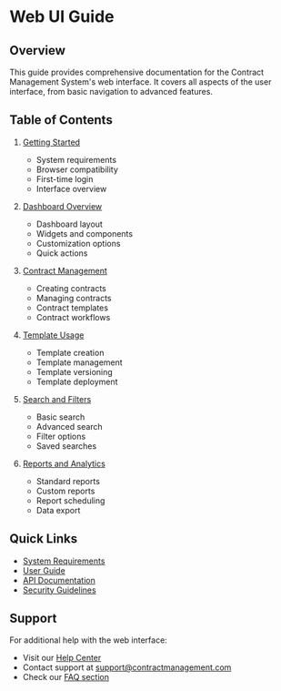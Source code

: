 # Web UI Guide

## Overview

This guide provides comprehensive documentation for the Contract Management System's web interface. It covers all aspects of the user interface, from basic navigation to advanced features.

## Table of Contents

1. [Getting Started](getting_started.md)
   - System requirements
   - Browser compatibility
   - First-time login
   - Interface overview

2. [Dashboard Overview](dashboard.md)
   - Dashboard layout
   - Widgets and components
   - Customization options
   - Quick actions

3. [Contract Management](contracts.md)
   - Creating contracts
   - Managing contracts
   - Contract templates
   - Contract workflows

4. [Template Usage](templates.md)
   - Template creation
   - Template management
   - Template versioning
   - Template deployment

5. [Search and Filters](search.md)
   - Basic search
   - Advanced search
   - Filter options
   - Saved searches

6. [Reports and Analytics](reports.md)
   - Standard reports
   - Custom reports
   - Report scheduling
   - Data export

## Quick Links

- [System Requirements](../README.md#system-requirements)
- [User Guide](../tutorials/README.md)
- [API Documentation](../api/README.md)
- [Security Guidelines](../security/README.md)

## Support

For additional help with the web interface:
- Visit our [Help Center](https://help.contractmanagement.com)
- Contact support at support@contractmanagement.com
- Check our [FAQ section](../faq.md) 